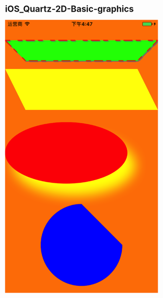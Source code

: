# iOS_Quartz-2D-Basic-graphics

![image](https://github.com/xihelaobo/iOS_Quartz-2D-Basic-graphics/blob/master/Simulator%20Screen%20Shot%202017%E5%B9%B46%E6%9C%8830%E6%97%A5%2016.47.20.png)
